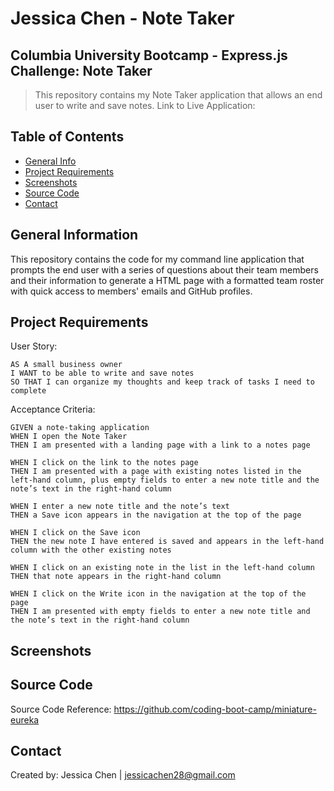 # Jessica Chen - Note Taker

## Columbia University Bootcamp - Express.js Challenge: Note Taker

> This repository contains my Note Taker application that allows an end user to write and save notes.
> Link to Live Application:

## Table of Contents

- [General Info](#general-information)
- [Project Requirements](#project-requirements)
- [Screenshots](#screenshots)
- [Source Code](#source-code)
- [Contact](#contact)

## General Information

This repository contains the code for my command line application that prompts the end user with a series of questions about their team members and their information to generate a HTML page with a formatted team roster with quick access to members' emails and GitHub profiles.

## Project Requirements

User Story:

```
AS A small business owner
I WANT to be able to write and save notes
SO THAT I can organize my thoughts and keep track of tasks I need to complete
```

Acceptance Criteria:

```
GIVEN a note-taking application
WHEN I open the Note Taker
THEN I am presented with a landing page with a link to a notes page

WHEN I click on the link to the notes page
THEN I am presented with a page with existing notes listed in the left-hand column, plus empty fields to enter a new note title and the note’s text in the right-hand column

WHEN I enter a new note title and the note’s text
THEN a Save icon appears in the navigation at the top of the page

WHEN I click on the Save icon
THEN the new note I have entered is saved and appears in the left-hand column with the other existing notes

WHEN I click on an existing note in the list in the left-hand column
THEN that note appears in the right-hand column

WHEN I click on the Write icon in the navigation at the top of the page
THEN I am presented with empty fields to enter a new note title and the note’s text in the right-hand column
```

## Screenshots

## Source Code

Source Code Reference: https://github.com/coding-boot-camp/miniature-eureka

## Contact

Created by: Jessica Chen | jessicachen28@gmail.com
